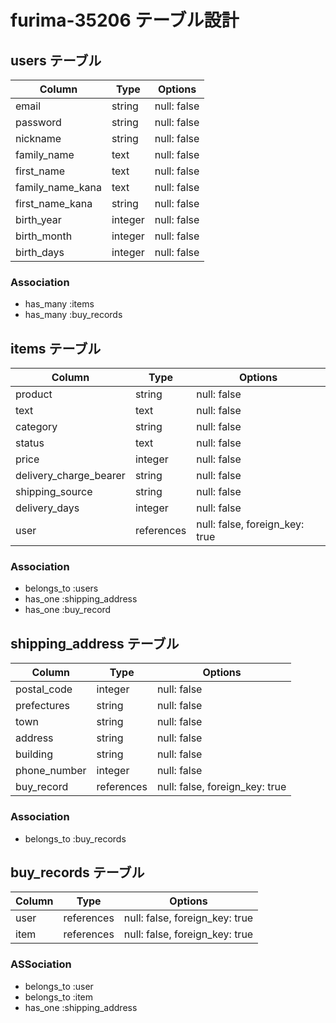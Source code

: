 # furima-35206 テーブル設計

## users テーブル

| Column           | Type    | Options     |
| ---------------- | ------- | ----------- |
| email            | string  | null: false |
| password         | string  | null: false |
| nickname         | string  | null: false |
| family_name      | text    | null: false |
| first_name       | text    | null: false |
| family_name_kana | text    | null: false |
| first_name_kana  | string  | null: false |
| birth_year       | integer | null: false |
| birth_month      | integer | null: false |
| birth_days       | integer | null: false |

### Association
- has_many :items
- has_many :buy_records

## items テーブル

| Column                 | Type       | Options                        |
| ---------------------- | ---------- | ------------------------------ |
| product                | string     | null: false                    |
| text                   | text       | null: false                    |
| category               | string     | null: false                    |
| status                 | text       | null: false                    |
| price                  | integer    | null: false                    |
| delivery_charge_bearer | string     | null: false                    |
| shipping_source        | string     | null: false                    |
| delivery_days          | integer    | null: false                    |
| user                   | references | null: false, foreign_key: true |

### Association
- belongs_to :users
- has_one :shipping_address
- has_one :buy_record

## shipping_address テーブル

| Column       | Type       | Options                        |
| ------------ | ---------- | ------------------------------ |
| postal_code  | integer    | null: false                    |
| prefectures  | string     | null: false                    |
| town         | string     | null: false                    |
| address      | string     | null: false                    |
| building     | string     | null: false                    |
| phone_number | integer    | null: false                    |
| buy_record   | references | null: false, foreign_key: true |

### Association
- belongs_to :buy_records

## buy_records テーブル

| Column | Type       | Options                        |
| ------ | ---------- | ------------------------------ |
| user   | references | null: false, foreign_key: true |
| item   | references | null: false, foreign_key: true |

### ASSociation
- belongs_to :user
- belongs_to :item
- has_one :shipping_address